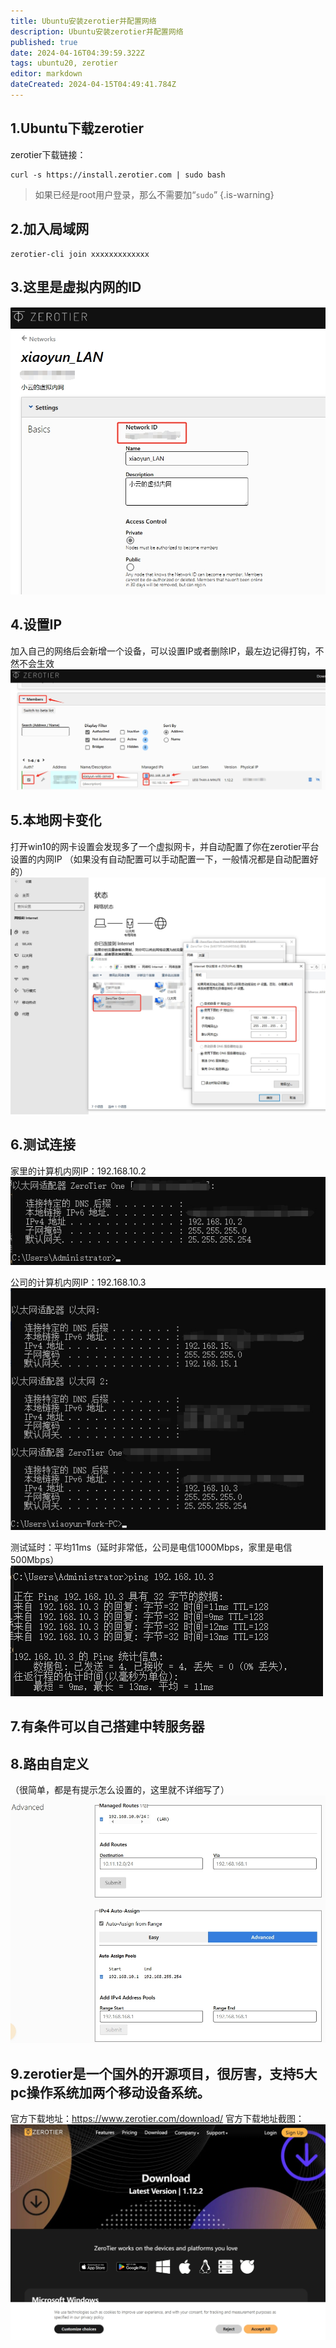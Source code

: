 ```yaml
---
title: Ubuntu安装zerotier并配置网络
description: Ubuntu安装zerotier并配置网络
published: true
date: 2024-04-16T04:39:59.322Z
tags: ubuntu20, zerotier
editor: markdown
dateCreated: 2024-04-15T04:49:41.784Z
---
```


## 1.Ubuntu下载zerotier
zerotier下载链接：
```
curl -s https://install.zerotier.com | sudo bash
```
> 如果已经是root用户登录，那么不需要加“`sudo`”
{.is-warning}

## 2.加入局域网
```
zerotier-cli join xxxxxxxxxxxxx
```

## 3.这里是虚拟内网的ID
![zerotier虚拟内网id.png](/wiki/wiki/zerotier虚拟内网id.png)

## 4.设置IP
加入自己的网络后会新增一个设备，可以设置IP或者删除IP，最左边记得打钩，不然不会生效
![zerotier虚拟内网ip.png](/wiki/wiki/zerotier虚拟内网ip.png)

## 5.本地网卡变化
打开win10的网卡设置会发现多了一个虚拟网卡，并自动配置了你在zerotier平台设置的内网IP
（如果没有自动配置可以手动配置一下，一般情况都是自动配置好的）
![zerotier本地win10网卡.png](/wiki/wiki/zerotier本地win10网卡.png)

## 6.测试连接
家里的计算机内网IP：192.168.10.2
![zerotier虚拟内网ip家里.png](/wiki/wiki/zerotier虚拟内网ip家里.png)

公司的计算机内网IP：192.168.10.3
![zerotier虚拟内网ip公司.png](/wiki/wiki/zerotier虚拟内网ip公司.png)

测试延时：平均11ms（延时非常低，公司是电信1000Mbps，家里是电信500Mbps）
![zerotier虚拟内延时测试.png](/wiki/wiki/zerotier虚拟内延时测试.png)

## 7.有条件可以自己搭建中转服务器

## 8.路由自定义
（很简单，都是有提示怎么设置的，这里就不详细写了）
![zerotier路由自定义.png](/wiki/wiki/zerotier路由自定义.png)

## 9.zerotier是一个国外的开源项目，很厉害，支持5大pc操作系统加两个移动设备系统。
官方下载地址：https://www.zerotier.com/download/
官方下载地址截图：
![zerotier.png](/wiki/wiki/zerotier.png)
